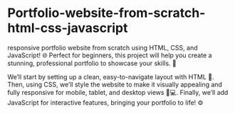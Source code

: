 # Portfolio-website-from-scratch-html-css-javascript
 responsive portfolio website from scratch using HTML, CSS, and JavaScript! 🌐 Perfect for beginners, this project will help you create a stunning, professional portfolio to showcase your skills. 🚀

We’ll start by setting up a clean, easy-to-navigate layout with HTML 📝. Then, using CSS, we’ll style the website to make it visually appealing and fully responsive for mobile, tablet, and desktop views 📱💻. Finally, we’ll add JavaScript for interactive features, bringing your portfolio to life! ⚙️
